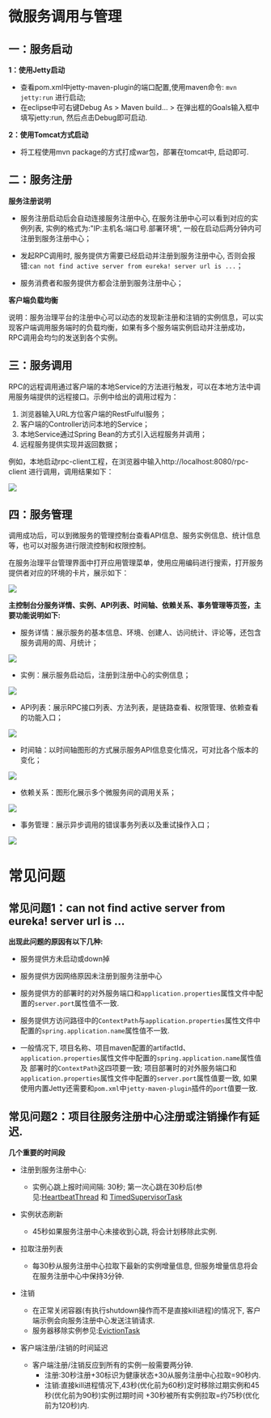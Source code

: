 # 微服务调用与管理 #

## 一：服务启动 ##

**1：使用Jetty启动**

- 查看pom.xml中jetty-maven-plugin的端口配置,使用maven命令: `mvn jetty:run` 进行启动;
- 在eclipse中可右键Debug As > Maven build... > 在弹出框的Goals输入框中填写jetty:run, 然后点击Debug即可启动.

**2：使用Tomcat方式启动**

- 将工程使用mvn package的方式打成war包，部署在tomcat中, 启动即可.


## 二：服务注册 ##

**服务注册说明**
	
- 服务注册启动后会自动连接服务注册中心, 在服务注册中心可以看到对应的实例列表, 实例的格式为:"IP:主机名:端口号.部署环境", 一般在启动后两分钟内可注册到服务注册中心；

- 发起RPC调用时, 服务提供方需要已经启动并注册到服务注册中心, 否则会报错:`can not find active server from eureka! server url is ...`；

- 服务消费者和服务提供方都会注册到服务注册中心；

**客户端负载均衡**

说明：服务治理平台的注册中心可以动态的发现新注册和注销的实例信息，可以实现客户端调用服务端时的负载均衡，如果有多个服务端实例启动并注册成功，RPC调用会均匀的发送到各个实例。

## 三：服务调用 ##

RPC的远程调用通过客户端的本地Service的方法进行触发，可以在本地方法中调用服务端提供的远程接口。示例中给出的调用过程为：

1. 浏览器输入URL方位客户端的RestFulful服务；
2. 客户端的Controller访问本地的Service；
3. 本地Service通过Spring Bean的方式引入远程服务并调用；
4. 远程服务提供实现并返回数据；

例如，本地启动rpc-client工程，在浏览器中输入http://localhost:8080/rpc-client 进行调用，调用结果如下：

![](images/demo.png)

## 四：服务管理 ##

调用成功后，可以到微服务的管理控制台查看API信息、服务实例信息、统计信息等，也可以对服务进行限流控制和权限控制。

在服务治理平台管理界面中打开应用管理菜单，使用应用编码进行搜索，打开服务提供者对应的环境的卡片，展示如下：

![](images/mstabs.png)

**主控制台分服务详情、实例、API列表、时间轴、依赖关系、事务管理等页签，主要功能说明如下:**

- 服务详情：展示服务的基本信息、环境、创建人、访问统计、评论等，还包含服务调用的周、月统计；

![](images/tab1.png)

- 实例：展示服务启动后，注册到注册中心的实例信息；

![](images/tab2.png)
 
- API列表：展示RPC接口列表、方法列表，是链路查看、权限管理、依赖查看的功能入口；

![](images/tab3.png)

- 时间轴：以时间轴图形的方式展示服务API信息变化情况，可对比各个版本的变化；

![](images/tab4.png)

- 依赖关系：图形化展示多个微服务间的调用关系； 
 
![](images/tab5.png)

- 事务管理：展示异步调用的错误事务列表以及重试操作入口； 

![](images/tab6.png)


# 常见问题

## 常见问题1：can not find active server from eureka! server url is ...

**出现此问题的原因有以下几种:**

- 服务提供方未启动或down掉

- 服务提供方因网络原因未注册到服务注册中心

- 服务提供方的部署时的对外服务端口和`application.properties`属性文件中配置的`server.port`属性值不一致.

- 服务提供方访问路径中的`ContextPath`与`application.properties`属性文件中配置的`spring.application.name`属性值不一致.

- 一般情况下, 项目名称、项目maven配置的artifactId、`application.properties`属性文件中配置的`spring.application.name`属性值 及 部署时的`ContextPath`这四项要一致; 项目部署时的对外服务端口和`application.properties`属性文件中配置的`server.port`属性值要一致, 如果使用内置Jetty还需要和`pom.xml`中`jetty-maven-plugin`插件的`port`值要一致.


## 常见问题2：项目往服务注册中心注册或注销操作有延迟.

**几个重要的时间段**

- 注册到服务注册中心:
	- 实例心跳上报时间间隔: 30秒; 第一次心跳在30秒后(参见:[HeartbeatThread](com.netflix.discovery.DiscoveryClient.initScheduledTasks() "HeartbeatThread") 和 [TimedSupervisorTask](com.netflix.discovery.TimedSupervisorTask.TimedSupervisorTask ("TimedSupervisorTask"))
	
- 实例状态刷新
	- 45秒如果服务注册中心未接收到心跳, 将会计划移除此实例.

- 拉取注册列表
	- 每30秒从服务注册中心拉取下最新的实例增量信息, 但服务增量信息将会在服务注册中心中保持3分钟.

- 注销
	- 在正常关闭容器(有执行shutdown操作而不是直接kill进程)的情况下, 客户端示例会向服务注册中心发送注销请求.
	- 服务器移除实例参见:[EvictionTask](com.netflix.eureka.registry.AbstractInstanceRegistry.EvictionTask "EvictionTask")

- 客户端注册/注销的时间延迟
	- 客户端注册/注销反应到所有的实例一般需要两分钟.
		- 注册:30秒注册+30标识为健康状态+30从服务注册中心拉取=90秒内.
		- 注销:直接kill进程情况下,43秒(优化前为60秒)定时移除过期实例和45秒(优化前为90秒)实例过期时间 +30秒被所有实例拉取=约75秒(优化前为120秒)内.

